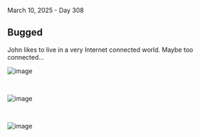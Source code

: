 March 10, 2025 -  Day 308<br>
<h2>Bugged</h2>
<p>John likes to live in a very Internet connected world. Maybe too connected...</p>


![image](https://github.com/user-attachments/assets/0b7f542c-dcee-402c-b213-f37b3b92765a)

<br>

![image](https://github.com/user-attachments/assets/e6146d15-ee07-4218-ae7d-b0e730aa1c36)


<br>

![image](https://github.com/user-attachments/assets/b060c2df-3aa4-449f-a40e-9c7b949e13cf)

